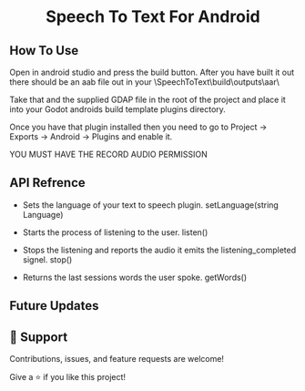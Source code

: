 <h1 align="center"><project-name>Speech To Text For Android</h1>

<p align="center"><project-description></p>

## How To Use
Open in android studio and press the build button. After you have built it out there should be an aab file out in your 
<project location>\SpeechToText\build\outputs\aar\

Take that and the supplied GDAP file in the root of the project and place it into your Godot androids build template plugins directory. 

Once you have that plugin installed then you need to go to Project -> Exports -> Android -> Plugins and enable it.

YOU MUST HAVE THE RECORD AUDIO PERMISSION

## API Refrence
- Sets the language of your text to speech plugin.
setLanguage(string Language) 

- Starts the process of listening to the user.
listen()

- Stops the listening and reports the audio it emits the listening_completed signel.
stop()

- Returns the last sessions words the user spoke.
getWords()

## Future Updates


## 🤝 Support

Contributions, issues, and feature requests are welcome!

Give a ⭐️ if you like this project!